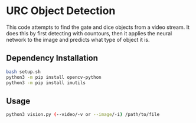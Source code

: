 # URC Object Detection

This code attempts to find the gate and dice objects from a video stream. It does this by first detecting with countours, 
then it applies the neural network to the image and predicts what type of object it is.

## Dependency Installation

```bash
bash setup.sh
python3 -m pip install opencv-python
python3 -m pip install imutils
```

## Usage

```bash
python3 vision.py (--video/-v or --image/-i) /path/to/file
```